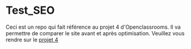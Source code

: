 # Test_SEO

Ceci est un repo qui fait référence au projet 4 d'Openclassrooms.
Il va permettre de comparer le site avant et après optimisation. 
Veuillez vous rendre sur le [projet 4](https://github.com/VinceTalgorn/VinceTalgorn_Openclassrooms_Projet_4)
